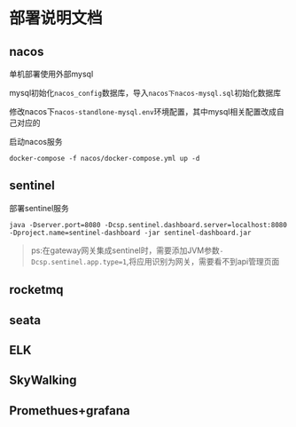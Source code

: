 # 部署说明文档

## nacos

单机部署使用外部mysql

mysql初始化`nacos_config`数据库，导入`nacos下nacos-mysql.sql`初始化数据库

修改nacos下`nacos-standlone-mysql.env`环境配置，其中mysql相关配置改成自己对应的

启动nacos服务

```shell
docker-compose -f nacos/docker-compose.yml up -d
```


## sentinel

部署sentinel服务

```shell
java -Dserver.port=8080 -Dcsp.sentinel.dashboard.server=localhost:8080 -Dproject.name=sentinel-dashboard -jar sentinel-dashboard.jar
```

>ps:在gateway网关集成sentinel时，需要添加JVM参数`-Dcsp.sentinel.app.type=1`,将应用识别为网关，需要看不到api管理页面

## rocketmq

## seata

## ELK

## SkyWalking

## Promethues+grafana